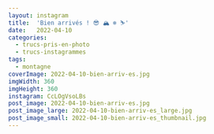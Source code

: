 ```yaml
---
layout: instagram
title:  'Bien arrivés ! 😎 🏔 ❄️ ⛷'
date:   2022-04-10
categories: 
  - trucs-pris-en-photo
  - trucs-instagrammes
tags:
  - montagne
coverImage: 2022-04-10-bien-arriv-es.jpg
imgWidth: 360
imgHeight: 360
instagram: CcLOgVsoLBs
post_image: 2022-04-10-bien-arriv-es.jpg
post_image_large: 2022-04-10-bien-arriv-es_large.jpg
post_image_small: 2022-04-10-bien-arriv-es_thumbnail.jpg
---
```



